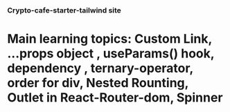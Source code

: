 ### Crypto-cafe-starter-tailwind site
# Main learning topics: Custom Link, ...props object , useParams() hook, dependency , ternary-operator, order for div, Nested Rounting, Outlet in React-Router-dom, Spinner
